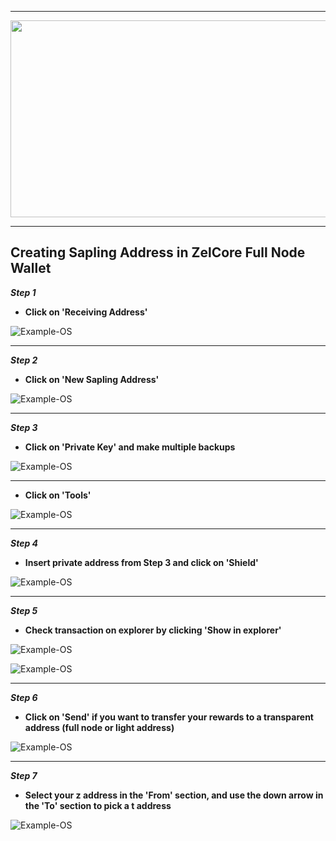 ***

<p align="center">
  <img width="860" height="315" src="https://imgur.com/tQQkMPn.png/860/315">
</p>

***

## Creating Sapling Address in ZelCore Full Node Wallet
***Step 1***
* **Click on 'Receiving Address'**

![Example-OS](https://i.imgur.com/X6U0hWQ.jpg.jpg.png)

***

***Step 2***
* **Click on 'New Sapling Address'**

![Example-OS](https://i.imgur.com/gbZ63u1.jpg.png)

***

***Step 3***
* **Click on 'Private Key' and make multiple backups**

![Example-OS](https://i.imgur.com/YsYNZ1J.jpg.png)

***

* **Click on 'Tools'**

![Example-OS](https://i.imgur.com/X6U0hWQ.jpg.jpg.png)

***

***Step 4***
* **Insert private address from Step 3 and click on 'Shield'**

![Example-OS](https://i.imgur.com/F1h9w7p.jpg.png)

***

***Step 5***
* **Check transaction on explorer by clicking 'Show in explorer'**

![Example-OS](https://i.imgur.com/hfBX7og.jpg.png)

![Example-OS](https://i.imgur.com/St1tYWv.jpg.png)

***

***Step 6***
* **Click on 'Send' if you want to transfer your rewards to a transparent address (full node or light address)**

![Example-OS](https://i.imgur.com/X6U0hWQ.jpg.jpg.png)

***

***Step 7***
* **Select your z address in the 'From' section, and use the down arrow in the 'To' section to pick a t address**

![Example-OS](https://imgur.com/Aa0o9ov.png)

